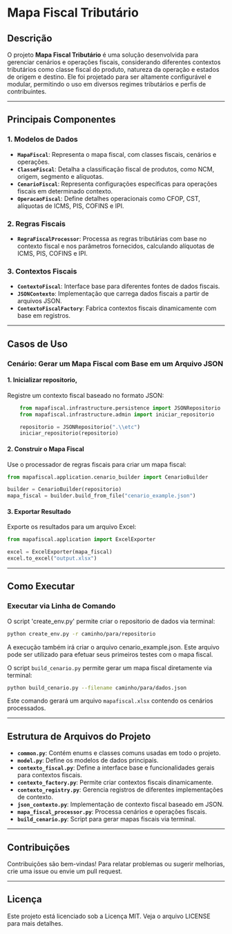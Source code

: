 
# Mapa Fiscal Tributário

## Descrição
O projeto **Mapa Fiscal Tributário** é uma solução desenvolvida para gerenciar cenários e operações fiscais, considerando diferentes contextos tributários como classe fiscal do produto, natureza da operação e estados de origem e destino. Ele foi projetado para ser altamente configurável e modular, permitindo o uso em diversos regimes tributários e perfis de contribuintes.

---

## Principais Componentes

### 1. **Modelos de Dados**
- **`MapaFiscal`**: Representa o mapa fiscal, com classes fiscais, cenários e operações.
- **`ClasseFiscal`**: Detalha a classificação fiscal de produtos, como NCM, origem, segmento e alíquotas.
- **`CenarioFiscal`**: Representa configurações específicas para operações fiscais em determinado contexto.
- **`OperacaoFiscal`**: Define detalhes operacionais como CFOP, CST, alíquotas de ICMS, PIS, COFINS e IPI.

### 2. **Regras Fiscais**
- **`RegraFiscalProcessor`**: Processa as regras tributárias com base no contexto fiscal e nos parâmetros fornecidos, calculando alíquotas de ICMS, PIS, COFINS e IPI.

### 3. **Contextos Fiscais**
- **`ContextoFiscal`**: Interface base para diferentes fontes de dados fiscais.
- **`JSONContexto`**: Implementação que carrega dados fiscais a partir de arquivos JSON.
- **`ContextoFiscalFactory`**: Fabrica contextos fiscais dinamicamente com base em registros.

---

## Casos de Uso

### Cenário: Gerar um Mapa Fiscal com Base em um Arquivo JSON

#### 1. Inicializar repositorio,
Registre um contexto fiscal baseado no formato JSON:
```python
    from mapafiscal.infrastructure.persistence import JSONRepositorio
    from mapafiscal.infrastructure.admin import iniciar_repositorio

    repositorio = JSONRepositorio(".\\etc")        
    iniciar_repositorio(repositorio)   
```

#### 2. Construir o Mapa Fiscal
Use o processador de regras fiscais para criar um mapa fiscal:
```python
from mapafiscal.application.cenario_builder import CenarioBuilder

builder = CenarioBuilder(repositorio)
mapa_fiscal = builder.build_from_file("cenario_example.json")     
```

#### 3. Exportar Resultado
Exporte os resultados para um arquivo Excel:
```python
from mapafiscal.application import ExcelExporter

excel = ExcelExporter(mapa_fiscal)
excel.to_excel("output.xlsx")
```

---

## Como Executar

### Executar via Linha de Comando
O script 'create_env.py' permite criar o repositorio de dados via terminal:
```bash
python create_env.py -r caminho/para/repositorio
```
A execução também irá criar o arquivo cenario_example.json.
Este arquivo pode ser utilizado para efetuar seus primeiros testes com o mapa fiscal.

O script `build_cenario.py` permite gerar um mapa fiscal diretamente via terminal:
```bash
python build_cenario.py --filename caminho/para/dados.json
```
Este comando gerará um arquivo `mapafiscal.xlsx` contendo os cenários processados.

---

## Estrutura de Arquivos do Projeto
- **`common.py`**: Contém enums e classes comuns usadas em todo o projeto.
- **`model.py`**: Define os modelos de dados principais.
- **`contexto_fiscal.py`**: Define a interface base e funcionalidades gerais para contextos fiscais.
- **`contexto_factory.py`**: Permite criar contextos fiscais dinamicamente.
- **`contexto_registry.py`**: Gerencia registros de diferentes implementações de contexto.
- **`json_contexto.py`**: Implementação de contexto fiscal baseado em JSON.
- **`mapa_fiscal_processor.py`**: Processa cenários e operações fiscais.
- **`build_cenario.py`**: Script para gerar mapas fiscais via terminal.

---

## Contribuições
Contribuições são bem-vindas! Para relatar problemas ou sugerir melhorias, crie uma issue ou envie um pull request.

---

## Licença
Este projeto está licenciado sob a Licença MIT. Veja o arquivo LICENSE para mais detalhes.
